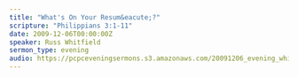 ```yaml
---
title: "What's On Your Resum&eacute;?"
scripture: "Philippians 3:1-11"
date: 2009-12-06T00:00:00Z
speaker: Russ Whitfield
sermon_type: evening
audio: https://pcpceveningsermons.s3.amazonaws.com/20091206_evening_whitfield.mp3 
---
```



